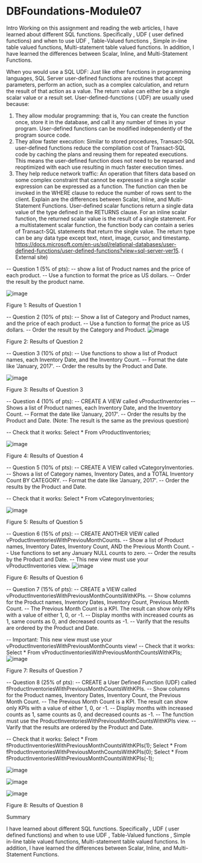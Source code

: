 # DBFoundations-Module07
Intro
Working on this assignment and reading the web articles,  I have learned about different SQL functions. Specifically , UDF ( user defined functions) and when to use UDF , Table-Valued functions , Simple in-line table valued functions, Multi-statement table valued functions. In addition, I have learned the differences between Scalar, Inline, and Multi-Statement Functions.

When you would use a SQL UDF:
Just like other functions in programming languages, SQL Server user-defined functions are routines that accept parameters, perform an action, such as a complex calculation, and return the result of that action as a value. The return value can either be a single scalar value or a result set. User-defined-functions ( UDF) are usually used because:
1)	They allow modular programming: that is, You can create the function once, store it in the database, and call it any number of times in your program. User-defined functions can be modified independently of the program source code.
2)	They allow faster execution: Similar to stored procedures, Transact-SQL user-defined functions reduce the compilation cost of Transact-SQL code by caching the plans and reusing them for repeated executions. This means the user-defined function does not need to be reparsed and reoptimized with each use resulting in much faster execution times.
3)	They help reduce network traffic: An operation that filters data based on some complex constraint that cannot be expressed in a single scalar expression can be expressed as a function. The function can then be invoked in the WHERE clause to reduce the number of rows sent to the client.
Explain are the differences between Scalar, Inline, and Multi-Statement Functions.
User-defined scalar functions return a single data value of the type defined in the RETURNS clause. For an inline scalar function, the returned scalar value is the result of a single statement. For a multistatement scalar function, the function body can contain a series of Transact-SQL statements that return the single value. The return type can be any data type except text, ntext, image, cursor, and timestamp.
https://docs.microsoft.com/en-us/sql/relational-databases/user-defined-functions/user-defined-functions?view=sql-server-ver15. ( External site)

-- Question 1 (5% of pts):
-- show a list of Product names and the price of each product.
-- Use a function to format the price as US dollars.
-- Order the result by the product name.

![image](https://user-images.githubusercontent.com/94755079/144761022-9c199805-8ca2-48da-b63d-1af80aa4689f.png)


 

Figure 1: Results of Question 1

-- Question 2 (10% of pts): 
-- Show a list of Category and Product names, and the price of each product.
-- Use a function to format the price as US dollars.
-- Order the result by the Category and Product.
![image](https://user-images.githubusercontent.com/94755079/144761044-ab0039b2-cd2f-48bf-8ef2-cc2fb78321b5.png)

 

Figure 2: Results of Question 2

-- Question 3 (10% of pts): 
-- Use functions to show a list of Product names, each Inventory Date, and the Inventory Count.
-- Format the date like 'January, 2017'.
-- Order the results by the Product and Date.
 
 ![image](https://user-images.githubusercontent.com/94755079/144761053-c284ffd6-a58d-4733-950a-3a712f73228c.png)

 

Figure 3: Results of Question 3

-- Question 4 (10% of pts): 
-- CREATE A VIEW called vProductInventories 
-- Shows a list of Product names, each Inventory Date, and the Inventory Count. 
-- Format the date like 'January, 2017'.
-- Order the results by the Product and Date. (Note: The result is the same as the previous question)

-- Check that it works: Select * From vProductInventories;

 ![image](https://user-images.githubusercontent.com/94755079/144761057-908b372e-b581-4a70-a189-ae4d8b8a6832.png)

 
 
 

Figure 4: Results of Question 4


-- Question 5 (10% of pts): 
-- CREATE A VIEW called vCategoryInventories. 
-- Shows a list of Category names, Inventory Dates, and a TOTAL Inventory Count BY CATEGORY.
-- Format the date like 'January, 2017'.
-- Order the results by the Product and Date.

-- Check that it works: Select * From vCategoryInventories;

![image](https://user-images.githubusercontent.com/94755079/144761061-0e14ce0d-5f5c-4926-891e-d0312f5e45c9.png)

 
 
 
 


Figure 5: Results of Question 5

-- Question 6 (15% of pts): 
-- CREATE ANOTHER VIEW called vProductInventoriesWithPreviouMonthCounts. 
-- Show a list of Product names, Inventory Dates, Inventory Count, AND the Previous Month Count.
-- Use functions to set any January NULL counts to zero. 
-- Order the results by the Product and Date. 
-- This new view must use your vProductInventories view.
![image](https://user-images.githubusercontent.com/94755079/144761064-9576c09d-0c2f-420b-b11c-a8320b6d3458.png)

 
 
 
 
 
Figure 6: Results of Question 6


-- Question 7 (15% of pts): 
-- CREATE a VIEW called vProductInventoriesWithPreviousMonthCountsWithKPIs.
-- Show columns for the Product names, Inventory Dates, Inventory Count, Previous Month Count. 
-- The Previous Month Count is a KPI. The result can show only KPIs with a value of either 1, 0, or -1. 
-- Display months with increased counts as 1, same counts as 0, and decreased counts as -1. 
-- Varify that the results are ordered by the Product and Date.

-- Important: This new view must use your vProductInventoriesWithPreviousMonthCounts view!
-- Check that it works: Select * From vProductInventoriesWithPreviousMonthCountsWithKPIs;
![image](https://user-images.githubusercontent.com/94755079/144761069-440f6183-6797-4185-931b-fa2e6071f29c.png)



 

Figure 7: Results of Question 7

-- Question 8 (25% of pts): 
-- CREATE a User Defined Function (UDF) called fProductInventoriesWithPreviousMonthCountsWithKPIs.
-- Show columns for the Product names, Inventory Dates, Inventory Count, the Previous Month Count. 
-- The Previous Month Count is a KPI. The result can show only KPIs with a value of either 1, 0, or -1. 
-- Display months with increased counts as 1, same counts as 0, and decreased counts as -1. 
-- The function must use the ProductInventoriesWithPreviousMonthCountsWithKPIs view.
-- Varify that the results are ordered by the Product and Date.

-- Check that it works:
Select * From fProductInventoriesWithPreviousMonthCountsWithKPIs(1);
Select * From fProductInventoriesWithPreviousMonthCountsWithKPIs(0);
Select * From fProductInventoriesWithPreviousMonthCountsWithKPIs(-1);

![image](https://user-images.githubusercontent.com/94755079/144761075-67727479-3491-451c-9e54-54e6bba8e6bb.png)

![image](https://user-images.githubusercontent.com/94755079/144761082-0c3e8a83-668c-4e4f-8f7f-84df583128fb.png)

![image](https://user-images.githubusercontent.com/94755079/144761090-4bb6a0d3-6b85-4084-9707-a899b8aeefa2.png)

 

 

 

Figure 8: Results of Question 8


Summary 

I have learned about different SQL functions. Specifically , UDF ( user defined functions) and when to use UDF , Table-Valued functions , Simple in-line table valued functions, Multi-statement table valued functions. In addition, I have learned the differences between Scalar, Inline, and Multi-Statement Functions.

